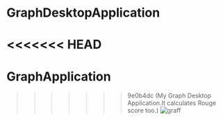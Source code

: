 # GraphDesktopApplication
<<<<<<< HEAD
=======
# GraphApplication
>>>>>>> 9e0b4dc (My Graph Desktop Application.It calculates Rouge score too.)
![graff](https://github.com/user-attachments/assets/efbb517e-4ecc-4b89-a1d6-d57c65acd665)
